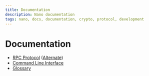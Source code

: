 ```yaml
---
title: Documentation
description: Nano documentation
tags: nano, docs, documentation, crypto, protocol, development
---
```


# Documentation

- <a href="https://docs.nano.org/commands/rpc-protocol/" target="_blank">RPC Protocol</a> (<a href="https://github.com/nanobox-cc/openapi-nano-spec" target="_blank">Alternate</a>)
- <a href="https://docs.nano.org/commands/command-line-interface/" target="_blank">Command Line Interface</a>
- <a href="https://docs.nano.org/glossary/" target="_blank">Glossary</a>
